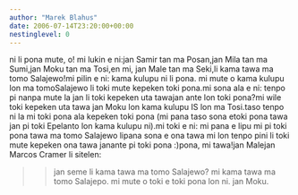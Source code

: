 ```yaml
---
author: "Marek Blahus"
date: 2006-07-14T23:20:00+00:00
nestinglevel: 0
---
```

ni li pona mute, o! mi lukin e ni:jan Samir tan ma Posan,jan Mila tan ma Sumi,jan Moku tan ma Tosi,en mi, jan Male tan ma Seki,li kama tawa ma tomo Salajewo!mi pilin e ni: kama kulupu ni li pona. mi mute o kama kulupu lon ma tomoSalajewo li toki mute kepeken toki pona.mi sona ala e ni: tenpo pi nanpa mute la jan li toki kepeken uta tawajan ante lon toki pona?mi wile toki kepeken uta tawa jan Moku lon kama kulupu IS lon ma Tosi.taso tenpo ni la mi toki pona ala kepeken toki pona (mi pana taso sona etoki pona tawa jan pi toki Epelanto lon kama kulupu ni).mi toki e ni: mi pana e lipu mi pi toki pona tawa ma tomo Salajewo lipana sona e ona tawa mi lon tenpo pini li toki mute kepeken ona tawa janante pi toki pona :)pona, mi tawa!jan Malejan Marcos Cramer li sitelen:
>>jan seme li kama tawa ma tomo Salajewo?
>> mi kama tawa ma tomo Salajepo. mi mute o toki e toki pona lon ni.
>> jan Moku.